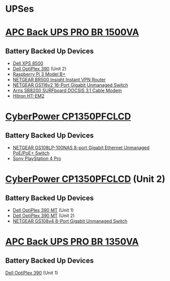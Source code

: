 # UPSes

# [APC Back UPS PRO BR 1500VA](https://www.apc.com/shop/us/en/products/Back-UPS-PRO-BR-1500VA-SineWave-10-Outlets-2-USB-Charging-Ports-AVR-LCD-interface/P-BR1500MS)

## Battery Backed Up Devices

* [Dell XPS 8500](https://github.com/jdrch/Hardware/blob/master/Dell%20XPS%208500%20Special%20Edition.md#ups)
* [Dell OptiPlex 390](https://github.com/jdrch/Hardware/blob/master/Dell%20OptiPlex%20390-1%20SFF.md#ups) (Unit 2)
* [Raspberry Pi 3 Model B+](https://github.com/jdrch/Hardware/blob/master/Raspberry%20Pi%203%20Model%20B%2B.md#ups)
* [NETGEAR BR500 Insight Instant VPN Router](https://github.com/jdrch/Hardware/blob/master/Network.md#router)
* [NETGEAR GS116v2 16-Port Gigabit Unmanaged Switch](https://github.com/jdrch/Hardware/blob/master/Network.md#switches)
* [Arris SB8200 SURFboard DOCSIS 3.1 Cable Modem](https://github.com/jdrch/Hardware/blob/master/Network.md#internet-modem)
* [Hitron HT-EM2](https://github.com/jdrch/Hardware/blob/master/Network.md#moca-adapter)

# [CyberPower CP1350PFCLCD](https://www.cyberpowersystems.com/product/ups/cp1350pfclcd/) 

## Battery Backed Up Devices

* [NETGEAR GS108LP-100NAS 8-port Gigabit Ethernet Unmanaged PoE/PoE+ Switch](https://www.netgear.com/images/datasheet/switches/GS108LP_GS108PP_GS116LP_GS116PP_DS.pdf)
* [Sony PlayStation 4 Pro](https://github.com/jdrch/Hardware/blob/master/Consoles.md#ups)

# [CyberPower CP1350PFCLCD](https://www.cyberpowersystems.com/product/ups/cp1350pfclcd/) (Unit 2)

## Battery Backed Up Devices

* [Dell OptiPlex 390 MT](https://github.com/jdrch/Hardware/blob/master/Dell%20OptiPlex%20390%20MT.md#ups) (Unit 1)
* [Dell OptiPlex 390 MT](https://github.com/jdrch/Hardware/blob/master/Dell%20OptiPlex%20390-1%20MT.md#ups) (Unit 2)
* [NETGEAR GS108v4 8-Port Gigabit Unmanaged Switch](https://github.com/jdrch/Hardware/blob/master/Network.md#switches)

# [APC Back UPS PRO BR 1350VA](https://www.apc.com/shop/us/en/products/Back-UPS-PRO-BR-1350VA-SineWave-10-Outlets-2-USB-Charging-Ports-AVR-LCD-interface/P-BR1350MS)

## Battery Backed Up Devices

[Dell OptiPlex 390](https://github.com/jdrch/Hardware/blob/master/Dell%20OptiPlex%20390%20SFF.md#ups) (Unit 1)
